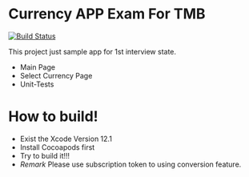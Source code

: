 # Currency APP Exam For TMB

[![Build Status](https://travis-ci.org/joemccann/dillinger.svg?branch=master)](https://travis-ci.org/joemccann/dillinger)

This project just sample app for 1st interview state.

  - Main Page
  - Select Currency Page
  - Unit-Tests

# How to build!

  - Exist the Xcode Version 12.1
  - Install Cocoapods first
  - Try to build it!!!
  - *Remark* Please use subscription token to using conversion feature.

